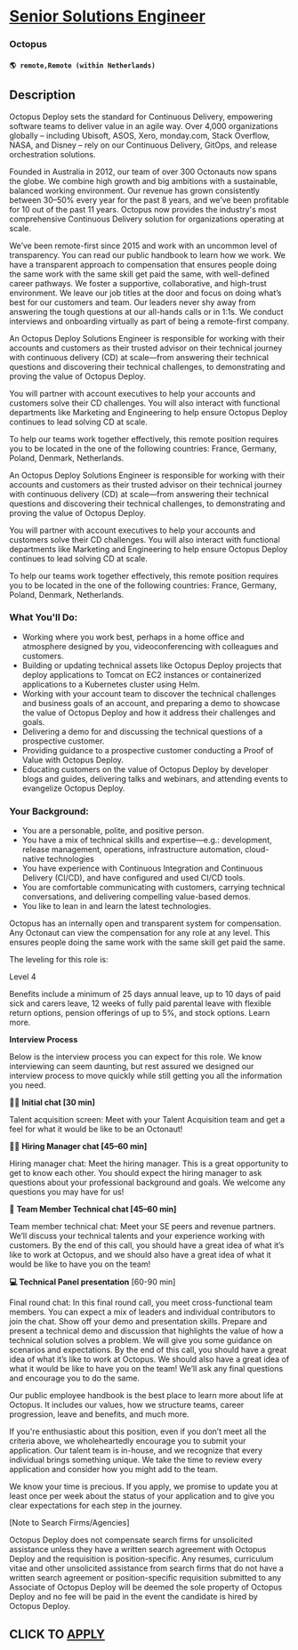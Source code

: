 # [Senior Solutions Engineer](https://www.remotewlb.com/apply/senior-solutions-engineer-131489)  
### Octopus  
#### `🌎 remote,Remote (within Netherlands)`  

## Description

Octopus Deploy sets the standard for Continuous Delivery, empowering software teams to deliver value in an agile way. Over 4,000 organizations globally – including Ubisoft, ASOS, Xero, monday.com, Stack Overflow, NASA, and Disney – rely on our Continuous Delivery, GitOps, and release orchestration solutions.

  

Founded in Australia in 2012, our team of over 300 Octonauts now spans the globe. We combine high growth and big ambitions with a sustainable, balanced working environment. Our revenue has grown consistently between 30–50% every year for the past 8 years, and we’ve been profitable for 10 out of the past 11 years. Octopus now provides the industry's most comprehensive Continuous Delivery solution for organizations operating at scale.

  

We’ve been remote-first since 2015 and work with an uncommon level of transparency. You can read our public handbook to learn how we work. We have a transparent approach to compensation that ensures people doing the same work with the same skill get paid the same, with well-defined career pathways. We foster a supportive, collaborative, and high-trust environment. We leave our job titles at the door and focus on doing what’s best for our customers and team. Our leaders never shy away from answering the tough questions at our all-hands calls or in 1:1s. We conduct interviews and onboarding virtually as part of being a remote-first company.

  

An Octopus Deploy Solutions Engineer is responsible for working with their accounts and customers as their trusted advisor on their technical journey with continuous delivery (CD) at scale—from answering their technical questions and discovering their technical challenges, to demonstrating and proving the value of Octopus Deploy.

You will partner with account executives to help your accounts and customers solve their CD challenges. You will also interact with functional departments like Marketing and Engineering to help ensure Octopus Deploy continues to lead solving CD at scale.

  

To help our teams work together effectively, this remote position requires you to be located in the one of the following countries: France, Germany, Poland, Denmark, Netherlands.

  

An Octopus Deploy Solutions Engineer is responsible for working with their accounts and customers as their trusted advisor on their technical journey with continuous delivery (CD) at scale—from answering their technical questions and discovering their technical challenges, to demonstrating and proving the value of Octopus Deploy.

You will partner with account executives to help your accounts and customers solve their CD challenges. You will also interact with functional departments like Marketing and Engineering to help ensure Octopus Deploy continues to lead solving CD at scale.

  

To help our teams work together effectively, this remote position requires you to be located in the one of the following countries: France, Germany, Poland, Denmark, Netherlands.

  

### What You'll Do:

* Working where you work best, perhaps in a home office and atmosphere designed by you, videoconferencing with colleagues and customers.
* Building or updating technical assets like Octopus Deploy projects that deploy applications to Tomcat on EC2 instances or containerized applications to a Kubernetes cluster using Helm.
* Working with your account team to discover the technical challenges and business goals of an account, and preparing a demo to showcase the value of Octopus Deploy and how it address their challenges and goals.
* Delivering a demo for and discussing the technical questions of a prospective customer.
* Providing guidance to a prospective customer conducting a Proof of Value with Octopus Deploy.
* Educating customers on the value of Octopus Deploy by developer blogs and guides, delivering talks and webinars, and attending events to evangelize Octopus Deploy.

  

### Your Background:

* You are a personable, polite, and positive person.
* You have a mix of technical skills and expertise—e.g.: development, release management, operations, infrastructure automation, cloud-native technologies
* You have experience with Continuous Integration and Continuous Delivery (CI/CD), and have configured and used CI/CD tools.
* You are comfortable communicating with customers, carrying technical conversations, and delivering compelling value-based demos.
* You like to lean in and learn the latest technologies.

  

Octopus has an internally open and transparent system for compensation. Any Octonaut can view the compensation for any role at any level. This ensures people doing the same work with the same skill get paid the same.

The leveling for this role is:

Level 4

  

  

Benefits include a minimum of 25 days annual leave, up to 10 days of paid sick and carers leave, 12 weeks of fully paid parental leave with flexible return options, pension offerings of up to 5%, and stock options. Learn more.

  

**Interview Process**

Below is the interview process you can expect for this role. We know interviewing can seem daunting, but rest assured we designed our interview process to move quickly while still getting you all the information you need.

  

👋🏼 **Initial chat [30 min]**

Talent acquisition screen: Meet with your Talent Acquisition team and get a feel for what it would be like to be an Octonaut!

  

🧑‍💻 **Hiring Manager chat [45–60 min]**

Hiring manager chat: Meet the hiring manager. This is a great opportunity to get to know each other. You should expect the hiring manager to ask questions about your professional background and goals. We welcome any questions you may have for us!

  

 **👥** **Team Member Technical chat [45–60 min]**

Team member technical chat: Meet your SE peers and revenue partners. We’ll discuss your technical talents and your experience working with customers. By the end of this call, you should have a great idea of what it’s like to work at Octopus, and we should also have a great idea of what it would be like to have you on the team!

  

**💻 Technical Panel presentation** [60-90 min]

Final round chat: In this final round call, you meet cross-functional team members. You can expect a mix of leaders and individual contributors to join the chat. Show off your demo and presentation skills. Prepare and present a technical demo and discussion that highlights the value of how a technical solution solves a problem. We will give you some guidance on scenarios and expectations. By the end of this call, you should have a great idea of what it’s like to work at Octopus. We should also have a great idea of what it would be like to have you on the team! We’ll ask any final questions and encourage you to do the same.

  

  

  

Our public employee handbook is the best place to learn more about life at Octopus. It includes our values, how we structure teams, career progression, leave and benefits, and much more.

  

If you're enthusiastic about this position, even if you don’t meet all the criteria above, we wholeheartedly encourage you to submit your application. Our talent team is in-house, and we recognize that every individual brings something unique. We take the time to review every application and consider how you might add to the team.

  

We know your time is precious. If you apply, we promise to update you at least once per week about the status of your application and to give you clear expectations for each step in the journey.

  

  

  

  

[Note to Search Firms/Agencies]

Octopus Deploy does not compensate search firms for unsolicited assistance unless they have a written search agreement with Octopus Deploy and the requisition is position-specific. Any resumes, curriculum vitae and other unsolicited assistance from search firms that do not have a written search agreement or position-specific requisition submitted to any Associate of Octopus Deploy will be deemed the sole property of Octopus Deploy and no fee will be paid in the event the candidate is hired by Octopus Deploy.

  

  
## CLICK TO [APPLY](https://www.remotewlb.com/apply/senior-solutions-engineer-131489)

